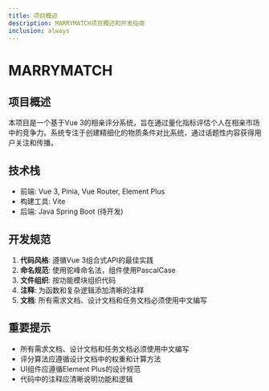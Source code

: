 ```yaml
---
title: 项目概述
description: MARRYMATCH项目概述和开发指南
inclusion: always
---
```


# MARRYMATCH

## 项目概述

本项目是一个基于Vue 3的相亲评分系统，旨在通过量化指标评估个人在相亲市场中的竞争力。系统专注于创建精细化的物质条件对比系统，通过话题性内容获得用户关注和传播。

## 技术栈

- 前端: Vue 3, Pinia, Vue Router, Element Plus
- 构建工具: Vite
- 后端: Java Spring Boot (待开发)

## 开发规范

1. **代码风格**: 遵循Vue 3组合式API的最佳实践
2. **命名规范**: 使用驼峰命名法，组件使用PascalCase
3. **文件组织**: 按功能模块组织代码
4. **注释**: 为函数和复杂逻辑添加清晰的注释
5. **文档**: 所有需求文档、设计文档和任务文档必须使用中文编写

## 重要提示

- 所有需求文档、设计文档和任务文档必须使用中文编写
- 评分算法应遵循设计文档中的权重和计算方法
- UI组件应遵循Element Plus的设计规范
- 代码中的注释应清晰说明功能和逻辑
